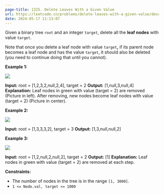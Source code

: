 ```yaml
---
page-title: 1325. Delete Leaves With a Given Value
url: https://leetcode.cn/problems/delete-leaves-with-a-given-value/description/?envType=daily-question&envId=2024-05-17
date: 2024-05-17 11:13:07
---
```

Given a binary tree `root` and an integer `target`, delete all the **leaf nodes** with value `target`.

Note that once you delete a leaf node with value `target`**,** if its parent node becomes a leaf node and has the value `target`, it should also be deleted (you need to continue doing that until you cannot).

**Example 1:**

**![](https://assets.leetcode.com/uploads/2020/01/09/sample_1_1684.png)**

**Input:** root = \[1,2,3,2,null,2,4\], target = 2
**Output:** \[1,null,3,null,4\]
**Explanation:** Leaf nodes in green with value (target = 2) are removed (Picture in left). 
After removing, new nodes become leaf nodes with value (target = 2) (Picture in center).

**Example 2:**

**![](https://assets.leetcode.com/uploads/2020/01/09/sample_2_1684.png)**

**Input:** root = \[1,3,3,3,2\], target = 3
**Output:** \[1,3,null,null,2\]

**Example 3:**

**![](https://assets.leetcode.com/uploads/2020/01/15/sample_3_1684.png)**

**Input:** root = \[1,2,null,2,null,2\], target = 2
**Output:** \[1\]
**Explanation:** Leaf nodes in green with value (target = 2) are removed at each step.

**Constraints:**

-   The number of nodes in the tree is in the range `[1, 3000]`.
-   `1 <= Node.val, target <= 1000`